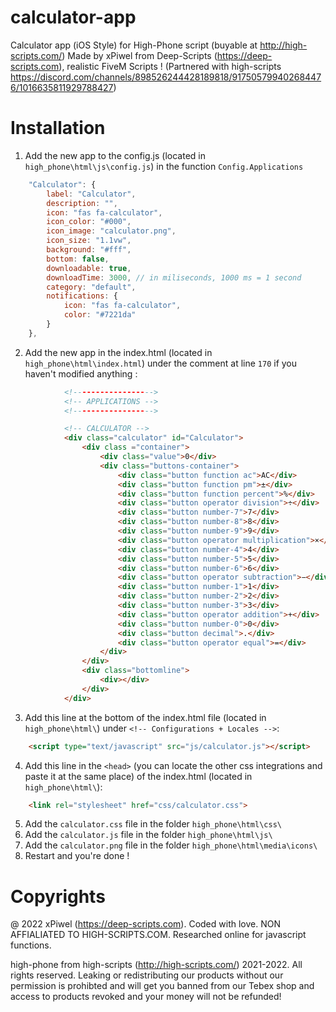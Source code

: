 # calculator-app
Calculator app (iOS Style) for High-Phone script (buyable at http://high-scripts.com/)
Made by xPiwel from Deep-Scripts (https://deep-scripts.com), realistic FiveM Scripts ! (Partnered with high-scripts https://discord.com/channels/898526244428189818/917505799402684476/1016635811929788427) 

# Installation

1. Add the new app to the config.js (located in `high_phone\html\js\config.js`) in the function `Config.Applications`
```js
    "Calculator": {
        label: "Calculator",
        description: "",
        icon: "fas fa-calculator",
        icon_color: "#000",
        icon_image: "calculator.png",
        icon_size: "1.1vw",
        background: "#fff",
        bottom: false,
        downloadable: true,
        downloadTime: 3000, // in miliseconds, 1000 ms = 1 second
        category: "default",
        notifications: {
            icon: "fas fa-calculator",
            color: "#7221da"
        }
    },
```

2. Add the new app in the index.html (located in `high_phone\html\index.html`) under the comment at line `170` if you haven't modified anything :
```html
            <!------------------>
            <!-- APPLICATIONS -->
            <!------------------>

            <!-- CALCULATOR -->
            <div class="calculator" id="Calculator"> 
                <div class ="container">
                    <div class="value">0</div>
                    <div class="buttons-container">
                        <div class="button function ac">AC</div>
                        <div class="button function pm">±</div>
                        <div class="button function percent">%</div>
                        <div class="button operator division">÷</div>
                        <div class="button number-7">7</div>
                        <div class="button number-8">8</div>
                        <div class="button number-9">9</div>
                        <div class="button operator multiplication">×</div>
                        <div class="button number-4">4</div>
                        <div class="button number-5">5</div>
                        <div class="button number-6">6</div>
                        <div class="button operator subtraction">−</div>
                        <div class="button number-1">1</div>
                        <div class="button number-2">2</div>
                        <div class="button number-3">3</div>
                        <div class="button operator addition">+</div>
                        <div class="button number-0">0</div>
                        <div class="button decimal">.</div>
                        <div class="button operator equal">=</div>
                    </div>
                </div>
                <div class="bottomline">
                    <div></div>
                </div>
            </div>
```

3. Add this line at the bottom of the index.html file (located in `high_phone\html\`) under `<!-- Configurations + Locales -->`:
```html
    <script type="text/javascript" src="js/calculator.js"></script>
```

4. Add this line in the `<head>` (you can locate the other css integrations and paste it at the same place) of the index.html (located in `high_phone\html\`):
```html
    <link rel="stylesheet" href="css/calculator.css">
```

5. Add the `calculator.css` file in the folder `high_phone\html\css\`
6. Add the `calculator.js` file in the folder `high_phone\html\js\`
7. Add the `calculator.png` file in the folder `high_phone\html\media\icons\`
8. Restart and you're done !

# Copyrights
@ 2022 xPiwel (https://deep-scripts.com). Coded with love. NON AFFIALIATED TO HIGH-SCRIPTS.COM. Researched online for javascript functions. 

high-phone from high-scripts (http://high-scripts.com/) 2021-2022. All rights reserved. Leaking or redistributing our products without our permission is prohibted and will get you banned from our Tebex shop and access to products revoked and your money will not be refunded!
